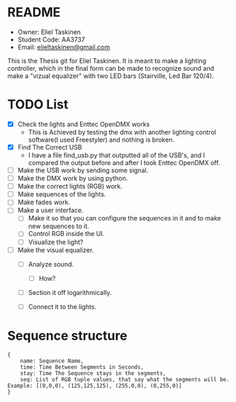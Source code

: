 # README

- Owner: Eliel Taskinen
- Student Code: AA3737
- Email: elieltaskinen@gmail.com

This is the Thesis git for Eliel Taskinen. It is meant to make a lighting controller, which in the final form can be made to recognize sound and make a "vizual equalizer" with two LED bars (Stairville, Led Bar 120/4).

# TODO List

 - [X] Check the lights and Enttec OpenDMX works
	 - This is Achieved by testing the dmx with another lighting control software(I used Freestyler) and nothing is broken.
 - [X] Find The Correct USB
	 - I have a file find_usb.py that outputted all of the USB's, and I compared the output before and after I took Enttec OpenDMX off.
 - [ ] Make the USB work by sending some signal.
 - [ ] Make the DMX work by using python.
 - [ ] Make the correct lights (RGB) work.
 - [ ] Make sequences of the lights.
 - [ ] Make fades work.
 - [ ] Make a user interface.
	 - [ ]  Make it so that you can configure the sequences in it and to make new sequences to it.
	 - [ ] Control RGB inside the UI.
	 - [ ] Visualize the light?
 - [ ] Make the visual equalizer.
	 - [ ] Analyze sound.
		 - [ ] How?
	 - [ ] Section it off logarithmically.
	 - [ ] Connect it to the lights.


# Sequence structure

```
{
    name: Sequence Name,
    time: Time Between Segments in Seconds,
    stay: Time The Sequence stays in the segments,
    seq: List of RGB tuple values, that say what the segments will be. Example: [(0,0,0), (125,125,125), (255,0,0), (0,255,0)]
}
```